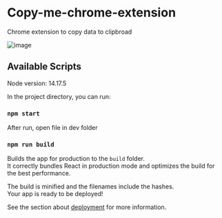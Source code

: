 # Copy-me-chrome-extension

Chrome extension to copy data to clipbroad


![image](https://user-images.githubusercontent.com/82038837/169470872-71fc9f3d-7450-4ed4-9f5c-a2358ed98217.png)

## Available Scripts

Node version: 14.17.5

In the project directory, you can run:

### `npm start`

After run, open file in dev folder


### `npm run build`

Builds the app for production to the `build` folder.\
It correctly bundles React in production mode and optimizes the build for the best performance.

The build is minified and the filenames include the hashes.\
Your app is ready to be deployed!

See the section about [deployment](https://facebook.github.io/create-react-app/docs/deployment) for more information.
